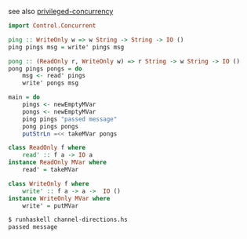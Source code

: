 see also [privileged-concurrency](http://hackage.haskell.org/package/privileged-concurrency)

```haskell
import Control.Concurrent

ping :: WriteOnly w => w String -> String -> IO ()
ping pings msg = write' pings msg

pong :: (ReadOnly r, WriteOnly w) => r String -> w String -> IO ()
pong pings pongs = do
    msg <- read' pings
    write' pongs msg

main = do
    pings <- newEmptyMVar
    pongs <- newEmptyMVar
    ping pings "passed message"
    pong pings pongs
    putStrLn =<< takeMVar pongs

class ReadOnly f where
    read' :: f a -> IO a
instance ReadOnly MVar where
    read' = takeMVar

class WriteOnly f where
    write' :: f a -> a ->  IO ()
instance WriteOnly MVar where
    write' = putMVar
```

```bash
$ runhaskell channel-directions.hs
passed message
```

